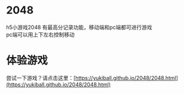 # 2048
h5小游戏2048 有最高分记录功能，移动端和pc端都可进行游戏<br>
pc端可以用上下左右控制移动
# 体验游戏
尝试一下游戏？请点击这里：[https://yukiball.github.io/2048/2048.html](https://yukiball.github.io/2048/2048.html)
